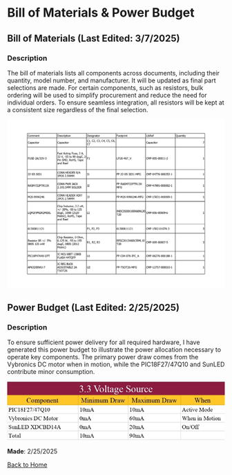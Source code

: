# Bill of Materials & Power Budget

## Bill of Materials (__Last Edited__: 3/7/2025)

### Description
The bill of materials lists all components across documents, including their quantity, model number, and manufacturer. It will be updated as final part selections are made. For certain components, such as resistors, bulk ordering will be used to simplify procurement and reduce the need for individual orders. To ensure seamless integration, all resistors will be kept at a consistent size regardless of the final selection.

![Bill of Materials](https://raw.githubusercontent.com/emwall527/emwall.github.io/refs/heads/main/Pictures/New%20BOM.jpg)

## Power Budget (__Last Edited__: 2/25/2025)

### Description
To ensure sufficient power delivery for all required hardware, I have generated this power budget to illustrate the power allocation necessary to operate key components. The primary power draw comes from the Vybronics DC motor when in motion, while the PIC18F27/47Q10 and SunLED contribute minor consumption.

![Power Budget](https://raw.githubusercontent.com/emwall527/emwall.github.io/refs/heads/main/Pictures/Power%20Budget%20for%20Subsystem.jpg)

__Made__: 2/25/2025

[Back to Home](index.md)